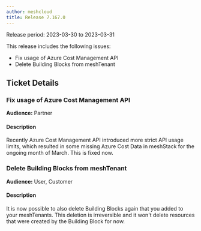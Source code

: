 ```yaml
---
author: meshcloud
title: Release 7.167.0
---
```


Release period: 2023-03-30 to 2023-03-31

This release includes the following issues:
* Fix usage of Azure Cost Management API
* Delete Building Blocks from meshTenant
<!--truncate-->

## Ticket Details
### Fix usage of Azure Cost Management API
**Audience:** Partner


#### Description
Recently Azure Cost Management API introduced more strict API usage limits, which resulted in some missing 
Azure Cost Data in meshStack for the ongoing month of March. This is fixed now.

### Delete Building Blocks from meshTenant
**Audience:** User, Customer


#### Description
It is now possible to also delete Building Blocks again that you added to your meshTenants.
This deletion is irreversible and it won't delete resources that were created by the Building Block for now.

